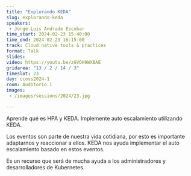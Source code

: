 ```yaml
---
title: "Explorando KEDA"
slug: explorando-keda
speakers:
 - Jorge Luis Andrade Escobar
time_start: 2024-02-23 15:40:00
time_end: 2024-02-23 16:15:00
track: Cloud native tools & practices
format: Talk
slides: 
video: https://youtu.be/zGVOH9WXBAE
gridarea: "13 / 2 / 14 / 3"
timeslot: 23
day: ccoss2024-1
room: Auditorio 1
images: 
 - /images/sessions/2024/23.jpg

---
```


Aprende qué es HPA y KEDA. Implemente auto escalamiento utilizando KEDA. 
 
Los eventos son parte de nuestra vida cotidiana, por esto es importante adaptarnos y reaccionar a ellos. KEDA nos ayuda implementar el auto escalamiento basado en estos eventos. 
 
Es un recurso que será de mucha ayuda a los administradores y desarrolladores de Kubernetes.